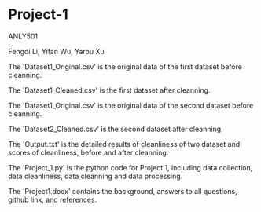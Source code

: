 # Project-1
ANLY501

Fengdi Li, Yifan Wu, Yarou Xu

The 'Dataset1_Original.csv' is the original data of the first dataset before cleanning.

The 'Dataset1_Cleaned.csv' is the first dataset after cleanning.

The 'Dataset1_Original.csv' is the original data of the second dataset before cleanning.

The 'Dataset2_Cleaned.csv' is the second dataset after cleanning.

The 'Output.txt' is the detailed results of cleanliness of two dataset and scores of cleanliness, before and after cleanning.

The 'Project_1.py' is the python code for Project 1, including data collection, data cleanliness, data cleanning and data processing.

The 'Project1.docx' contains the background, answers to all questions, github link, and references. 
